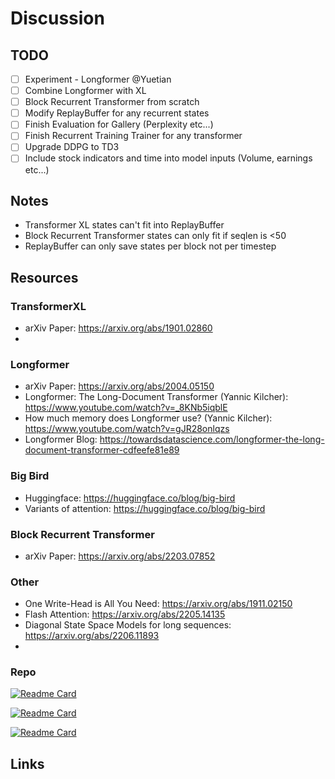 # Discussion


## TODO
 - [ ] Experiment - Longformer @Yuetian
 - [ ] Combine Longformer with XL
 - [ ] Block Recurrent Transformer from scratch
 - [ ] Modify ReplayBuffer for any recurrent states
 - [ ] Finish Evaluation for Gallery (Perplexity etc...)
 - [ ] Finish Recurrent Training Trainer for any transformer
 - [ ] Upgrade DDPG to TD3
 - [ ] Include stock indicators and time into model inputs (Volume, earnings etc...)

## Notes

 - Transformer XL states can't fit into ReplayBuffer
 - Block Recurrent Transformer states can only fit if seqlen is <50
 - ReplayBuffer can only save states per block not per timestep

## Resources


### TransformerXL
 - arXiv Paper: https://arxiv.org/abs/1901.02860
 - 

### Longformer
 - arXiv Paper: https://arxiv.org/abs/2004.05150
 - Longformer: The Long-Document Transformer (Yannic Kilcher): https://www.youtube.com/watch?v=_8KNb5iqblE
 - How much memory does Longformer use? (Yannic Kilcher): https://www.youtube.com/watch?v=gJR28onlqzs
 - Longformer Blog: https://towardsdatascience.com/longformer-the-long-document-transformer-cdfeefe81e89


### Big Bird
 - Huggingface: https://huggingface.co/blog/big-bird
 - Variants of attention: https://huggingface.co/blog/big-bird


### Block Recurrent Transformer
 - arXiv Paper: https://arxiv.org/abs/2203.07852


### Other
 - One Write-Head is All You Need: https://arxiv.org/abs/1911.02150
 - Flash Attention: https://arxiv.org/abs/2205.14135
 - Diagonal State Space Models for long sequences: https://arxiv.org/abs/2206.11893
 - 

### Repo

 [![Readme Card](https://github-readme-stats.vercel.app/api/pin/?username=augustwester&repo=transformer-xl)](https://github.com/augustwester/transformer-xl)

 [![Readme Card](https://github-readme-stats.vercel.app/api/pin/?username=lucidrains&repo=block-recurrent-transformer-pytorch)](https://github.com/lucidrains/block-recurrent-transformer-pytorch)
 
 [![Readme Card](https://github-readme-stats.vercel.app/api/pin/?username=allenai&repo=longformer)](https://github.com/allenai/longformer)


## Links

